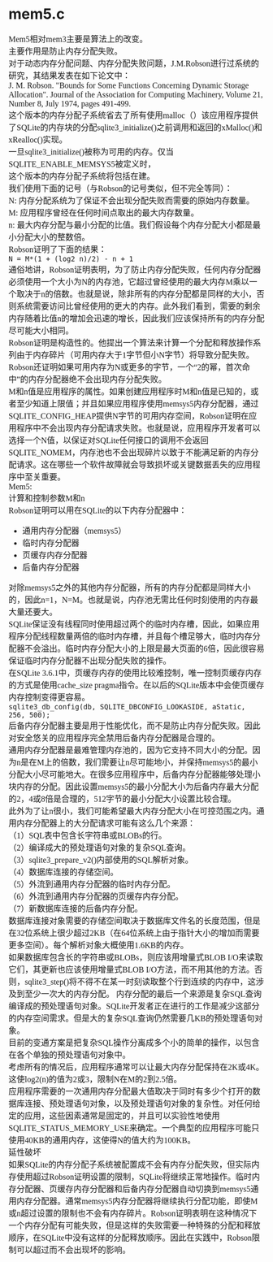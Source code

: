 # mem5.c
<font face="微软雅黑" size="3px">

Mem5相对mem3主要是算法上的改变。  
主要作用是防止内存分配失败。  
对于动态内存分配问题、内存分配失败问题，J.M.Robson进行过系统的研究，其结果发表在如下论文中：  
J. M. Robson. "Bounds for Some Functions Concerning Dynamic Storage Allocation". Journal of the Association for Computing Machinery, Volume 21, Number 8, July 1974, pages 491-499.  
这个版本的内存分配子系统省去了所有使用malloc（）该应用程序提供了SQLite的内存块的分配sqlite3_initialize()之前调用和返回的xMalloc()和xRealloc()实现。  
一旦sqlite3_initialize()被称为可用的内存。仅当SQLITE_ENABLE_MEMSYS5被定义时，  
这个版本的内存分配子系统将包括在建。  
我们使用下面的记号（与Robson的记号类似，但不完全等同）：    
N: 内存分配系统为了保证不会出现分配失败而需要的原始内存数量。  
M: 应用程序曾经在任何时间点取出的最大内存数量。    
n: 最大内存分配与最小分配的比值。我们假设每个内存分配大小都是最小分配大小的整数倍。  
Robson证明了下面的结果：  
`N = M*(1 + (log2 n)/2) - n + 1`  
通俗地讲，Robson证明表明，为了防止内存分配失败，任何内存分配器必须使用一个大小为N的内存池，它超过曾经使用的最大内存M乘以一个取决于n的倍数。也就是说，除非所有的内存分配都是同样的大小，否则系统需要访问比曾经使用的更大的内存。此外我们看到，需要的剩余内存随着比值n的增加会迅速的增长，因此我们应该保持所有的内存分配尽可能大小相同。  
Robson证明是构造性的。他提出一个算法来计算一个分配和释放操作系列由于内存碎片（可用内存大于1字节但小N字节）将导致分配失败。Robson还证明如果可用内存为N或更多的字节，一个“2的幂，首次命中”的内存分配器绝不会出现内存分配失败。  
M和n值是应用程序的属性。如果创建应用程序时M和n值是已知的，或者至少知道上限值；并且如果应用程序使用memsys5内存分配器，通过SQLITE_CONFIG_HEAP提供N字节的可用内存空间，Robson证明在应用程序中不会出现内存分配请求失败。也就是说，应用程序开发者可以选择一个N值，以保证对SQLite任何接口的调用不会返回SQLITE_NOMEM，内存池也不会出现碎片以致于不能满足新的内存分配请求。这在哪些一个软件故障就会导致损坏或关键数据丢失的应用程序中至关重要。  
Mem5:  
计算和控制参数M和n  
Robson证明可以用在SQLite的以下内存分配器中：
* 通用内存分配器（memsys5）
* 临时内存分配器
* 页缓存内存分配器
* 后备内存分配器

对除memsys5之外的其他内存分配器，所有的内存分配都是同样大小的，因此n=1，N=M。也就是说，内存池无需比任何时刻使用的内存最大量还要大。    
SQLite保证没有线程同时使用超过两个的临时内存槽，因此，如果应用程序分配线程数量两倍的临时内存槽，并且每个槽足够大，临时内存分配器不会溢出。临时内存分配大小的上限是最大页面的6倍，因此很容易保证临时内存分配器不出现分配失败的操作。  
在SQLite 3.6.1中，页缓存内存的使用比较难控制，唯一控制页缓存内存的方式是使用cache_size pragma指令。在以后的SQLite版本中会使页缓存内存控制变得更容易。  
`sqlite3_db_config(db, SQLITE_DBCONFIG_LOOKASIDE, aStatic, 256, 500);`  
后备内存分配器主要是用于性能优化，而不是防止内存分配失败。因此对安全悠关的应用程序完全禁用后备内存分配器是合理的。    
通用内存分配器是最难管理内存池的，因为它支持不同大小的分配。因为n是在M上的倍数，我们需要让n尽可能地小，并保持memsys5的最小分配大小尽可能地大。在很多应用程序中，后备内存分配器能够处理小块内存的分配。因此设置memsys5的最小分配大小为后备内存最大分配的2，4或8倍是合理的，512字节的最小分配大小设置比较合理。  
此外为了让n很小，我们可能希望最大内存分配大小在可控范围之内。通用内存分配器上的大分配请求可能有这么几个来源：  
（1）SQL表中包含长字符串或BLOBs的行。  
（2）编译成大的预处理语句对象的复杂SQL查询。  
（3）sqlite3_prepare_v2()内部使用的SQL解析对象。  
（4）数据库连接的存储空间。  
（5）外流到通用内存分配器的临时内存分配。  
（6）外流到通用内存分配器的页缓存内存分配。  
（7）新数据库连接的后备内存分配。  
数据库连接对象需要的存储空间取决于数据库文件名的长度范围，但是在32位系统上很少超过2KB（在64位系统上由于指针大小的增加而需要更多空间）。每个解析对象大概使用1.6KB的内存。  
如果数据库包含长的字符串或BLOBs，则应该用增量式BLOB I/O来读取它们，其更新也应该使用增量式BLOB I/O方法，而不用其他的方法。否则，sqlite3_step()将不得不在某一时刻读取整个行到连续的内存中，这涉及到至少一次大的内存分配。  内存分配的最后一个来源是复杂SQL查询编译成的预处理语句对象。SQLite开发者正在进行的工作是减少这部分的内存空间需求。但是大的复杂SQL查询仍然需要几KB的预处理语句对象。  
目前的变通方案是把复杂SQL操作分离成多个小的简单的操作，以包含在各个单独的预处理语句对象中。  
考虑所有的情况后，应用程序通常可以让最大内存分配保持在2K或4K。这使log2(n)的值为2或3，限制N在M的2到2.5倍。  
应用程序需要的一次通用内存分配最大值取决于同时有多少个打开的数据库连接、预处理语句对象，以及预处理语句对象的复杂性。对任何给定的应用，这些因素通常是固定的，并且可以实验性地使用SQLITE_STATUS_MEMORY_USE来确定。一个典型的应用程序可能只使用40KB的通用内存，这使得N的值大约为100KB。  
延性破坏    
如果SQLite的内存分配子系统被配置成不会有内存分配失败，但实际内存使用超过Robson证明设置的限制，SQLite将继续正常地操作。临时内存分配器、页缓存内存分配器和后备内存分配器自动切换到memsys5通用内存分配器。通常memsys5内存分配器将继续执行分配功能，即使M或n超过设置的限制也不会有内存碎片。Robson证明表明在这种情况下一个内存分配有可能失败，但是这样的失败需要一种特殊的分配和释放顺序，在SQLite中没有这样的分配释放顺序。因此在实践中，Robson限制可以超过而不会出现坏的影响。  